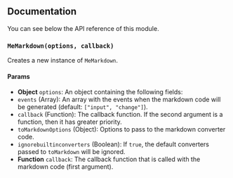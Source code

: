 ## Documentation

You can see below the API reference of this module.

### `MeMarkdown(options, callback)`
Creates a new instance of `MeMarkdown`.

#### Params

- **Object** `options`: An object containing the following fields:
 - `events` (Array): An array with the events when the markdown code will be generated (default: `["input", "change"]`).
 - `callback` (Function): The callback function. If the second argument is a function, then it has greater priority.
 - `toMarkdownOptions` (Object): Options to pass to the markdown converter code.
 - `ignorebuiltinconverters` (Boolean): If `true`, the default converters passed to `toMarkdown` will be ignored.
- **Function** `callback`: The callback function that is called with the markdown code (first argument).

